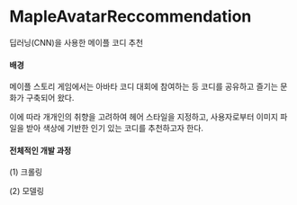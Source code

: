 # MapleAvatarReccommendation
딥러닝(CNN)을 사용한 메이플 코디 추천
#### 배경
메이플 스토리 게임에서는 아바타 코디 대회에 참여하는 등 코디를 공유하고 즐기는 문화가 구축되어 왔다.

이에 따라 개개인의 취향을 고려하여 헤어 스타일을 지정하고, 사용자로부터 이미지 파일을 받아 색상에 기반한 인기 있는 코디를 추천하고자 한다.

#### 전체적인 개발 과정

(1) 크롤링

(2) 모델링
